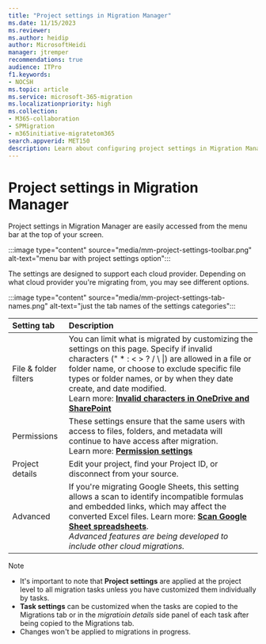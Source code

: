 ```yaml
---
title: "Project settings in Migration Manager"
ms.date: 11/15/2023
ms.reviewer: 
ms.author: heidip
author: MicrosoftHeidi
manager: jtremper
recommendations: true
audience: ITPro
f1.keywords:
- NOCSH
ms.topic: article
ms.service: microsoft-365-migration
ms.localizationpriority: high
ms.collection: 
- M365-collaboration
- SPMigration
- m365initiative-migratetom365
search.appverid: MET150
description: Learn about configuring project settings in Migration Manager.
---
```


# Project settings in Migration Manager

Project settings in Migration Manager are easily accessed from the menu bar at the top of your screen.

:::image type="content" source="media/mm-project-settings-toolbar.png" alt-text="menu bar with project settings option":::

The settings are designed to support each cloud provider. Depending on what cloud provider you're migrating from, you may see different options.

:::image type="content" source="media/mm-project-settings-tab-names.png" alt-text="just the tab names of the settings categories":::

|Setting tab|Description|
|:-----|:-----|
|File & folder filters|You can limit what is migrated by customizing the settings on this page. Specify if invalid characters  (" * : < > ? / \ \|) are allowed in a file or folder name, or choose to exclude specific file types or folder names, or by when they date create, and date modified. </br>Learn more: [**Invalid characters in OneDrive and SharePoint**](https://support.microsoft.com/en-US/office/restrictions-and-limitations-in-onedrive-and-sharepoint-64883a5d-228e-48f5-b3d2-eb39e07630fa#invalidcharacters)|
|Permissions|These settings ensure that the same users with access to files, folders, and metadata will continue to have access after migration. </br>Learn more: [**Permission settings**](mm-project-settings-permissions.md)|
|Project details|Edit your project, find your Project ID, or disconnect from your source.|
|Advanced|If you're migrating Google Sheets, this setting allows a scan to identify incompatible formulas and embedded links, which may affect the converted Excel files. Learn more: [**Scan Google Sheet spreadsheets**](mm-google-sheet-scan.md).<br> *Advanced features are being developed to include other cloud migrations.*|

>[!Note]
> - It's important to note that **Project settings** are applied at the project level to all migration tasks unless you have customized them individually by tasks.
> - **Task settings** can be customized when the tasks are copied to the Migrations tab or in the *migratioin details* side panel of each task after being copied to the Migrations tab.
> - Changes won't be applied to migrations in progress.
